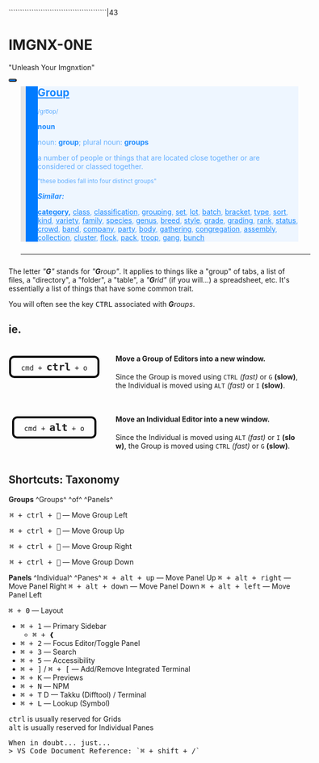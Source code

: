 <style>
  body {
    max-width: 65ch;
    margin: auto;
  }
  .debug, .debug > * {
    border: 1px solid #0080ff99;
  }
  .debug, .debug > *:nth-child(even) {
    border: 1px solid #ff800099
  }
  @media (prefers-color-scheme: light) {
    h1, h2, i, b, em, strong {
      color: #202020;
    }
  }
  @media (prefers-color-scheme: dark) {
    h1, h2, i, b, em, strong {
      color: linen;
    }
  }
</style>
<link rel="stylesheet" href="./media/assets/codicon.css?v=4">

\`\`\`\`\`\`\`\`\`\`\`\`\`\`\`\`\`\`\`\`\`\`\`\`\`\`\`\`\`\`\`\`\`\`\`\`\`\`\`\`\`\`\`|43

# IMGNX-0NE


"Unleash Your Imgnxtion"

<!-- <svg xlink:href="codicon.svg#add" /> -->

<button style=" min-width: max-content; min-height: max-content; position: absolute; z-index: 10; background: #007bff; border-radius: 50px; display: flex; align-items: center; justify-content: center; color: white;" onclick='const audio = new Audio("./media/assets/group.mp3"); audio.play();'>
  <span class="codicon codicon-unmute" style="font-size: 2.75rem;"></span>
</button>

<blockquote style='position: relative; z-index: 1; padding-left: 0; border-left-width: 10px; backdrop-filter: blur(1px); background: #007bff; background-image: url("./media/assets/yellow.png"); background-size: cover; overflow: clip;' >
<blockquote style="position: relative; z-index: 10; padding-left: 0; border: 0; backdrop-filter: blur(1px); mix-blend-mode: screen; background: #eeeeee;">
  
  <h2><a href="https://www.dictionary.com/browse/group#american-group-noun">Group</a></h2><sup>/ɡro͞op/</sup>
  
  
   
<p>
  <b>noun</b>
  
  noun: <b>group</b>; plural noun: <b>groups</b>
  
  a number of people or things that are located close together or are considered or classed together.
  
  <small>"these bodies fall into four distinct groups"</small>
  
  <i><b>Similar:</b></i>
  
  <span style="text-decoration: none;"><b><a href="https://www.thesaurus.com/browse/group">category,</a></b> <a href="https://www.thesaurus.com/browse/group">class</a>, <a href="https://www.thesaurus.com/browse/group">classification</a>, <a href="https://www.thesaurus.com/browse/group">grouping</a>, <a href="https://www.thesaurus.com/browse/group">set</a>, <a href="https://www.thesaurus.com/browse/group">lot</a>, <a href="https://www.thesaurus.com/browse/group">batch</a>, <a href="https://www.thesaurus.com/browse/group">bracket</a>, <a href="https://www.thesaurus.com/browse/group">type</a>, <a href="https://www.thesaurus.com/browse/group">sort</a>, <a href="https://www.thesaurus.com/browse/group">kind</a>, <a href="https://www.thesaurus.com/browse/group">variety</a>, <a href="https://www.thesaurus.com/browse/group">family</a>, <a href="https://www.thesaurus.com/browse/group">species</a>, <a href="https://www.thesaurus.com/browse/group">genus</a>, <a href="https://www.thesaurus.com/browse/group">breed</a>, <a href="https://www.thesaurus.com/browse/group">style</a>, <a href="https://www.thesaurus.com/browse/group">grade</a>, <a href="https://www.thesaurus.com/browse/group">grading</a>, <a href="https://www.thesaurus.com/browse/group">rank</a>, <a href="https://www.thesaurus.com/browse/group">status</a>, <a href="https://www.thesaurus.com/browse/group">crowd</a>, <a href="https://www.thesaurus.com/browse/group">band</a>, <a href="https://www.thesaurus.com/browse/group">company</a>, <a href="https://www.thesaurus.com/browse/group">party</a>, <a href="https://www.thesaurus.com/browse/group">body</a>, <a href="https://www.thesaurus.com/browse/group">gathering</a>, <a href="https://www.thesaurus.com/browse/group">congregation</a>, <a href="https://www.thesaurus.com/browse/group">assembly</a>, <a href="https://www.thesaurus.com/browse/group">collection</a>, <a href="https://www.thesaurus.com/browse/group">cluster</a>, <a href="https://www.thesaurus.com/browse/group">flock</a>, <a href="https://www.thesaurus.com/browse/group">pack</a>, <a href="https://www.thesaurus.com/browse/group">troop</a>, <a href="https://www.thesaurus.com/browse/group">gang</a>, <a href="https://www.thesaurus.com/browse/group">bunch</a></span>
</p>
</blockquote>
</blockquote>

<div style="border-bottom: 2px solid #888; margin: 1.5rem; width: 65ch;"></div>


The letter <i>&quot;<b>G</b>&quot;</i> stands for <i>&quot;<b>G</b>roup&quot;</i>. It applies to things like a
  &quot;group&quot; of tabs, a list of files, a &quot;directory&quot;, a &quot;folder&quot;, a &quot;table&quot;, a <i>&quot;<b>G</b>rid&quot;</i> (if you will...) a spreadsheet, etc. It&apos;s essentially a list of things that have some common trait.

  You will often see the key <kbd>CTRL</kbd> associated  with ***G**roups*.

 ie.
 ---
 <div class="" style="display: grid; gap: 31px; grid-template-columns: 1fr 2fr;">
  <div style="position: relative; display: flex; justify-content: center; align-items: center;">
  <kbd style="display: flex; align-items: baseline; max-width: max-content; padding: 20px; padding-top: 10px; padding-bottom: 10px; border-radius: 10px; line-height: 0; float: left; border: 4px solid black;">cmd + <span style="margin: 8px; font-size: 1.25rem; line-height: 0;"><b>ctrl</b></span> + o</kbd>
  </div>
 <div>
   <h4>Move a <b>Group of Editors</b> into a new window.</h4>
 <div style="word-break: break-all; hyphens: auto;">Since the Group is moved using <code>CTRL</code> <i>(fast)</i> or <code>G</code> <b>(slow)</b>, the Individual is moved using <code>ALT</code> <i>(fast)</i> or <code>I</code> <b>(slow)</b>.
 </div>
 </div>
  <div style="position: relative; display: flex; justify-content: center; align-items: center;">
 
  
 <kbd style="display: flex; align-items: baseline; max-width: max-content; padding: 20px; padding-top: 10px; padding-bottom: 10px; border-radius: 10px; line-height: 0; float: left; border: 4px solid black;">cmd +  <span style="margin: 8px; font-size: 1.25rem; line-height: 0;"><b>alt</b></span>  + o</kbd>
  </div>
 <div>
 <h4>Move an <b>Individual Editor</b> into a new window.</h4>
 <div style="word-break: break-all; hyphens: auto;">Since the Individual is moved using <code>ALT</code> <i>(fast)</i> or <code>I</code> <b>(slow)</b>, the Group is moved using <code>CTRL</code> <i>(fast)</i> or <code>G</code> <b>(slow)</b>.</div>
 </div>
</div>
<br />


## Shortcuts: Taxonomy

**Groups**
^Groups^ ^of^ ^Panels^
<legend style="display: block;">

<kbd>⌘ + ctrl + <span class="codicon" data-class="codicon-"></span></kbd> — Move Group Left

<kbd>⌘ + ctrl + <span class="codicon" data-class="codicon-"></span></kbd> — Move Group Up

<kbd>⌘ + ctrl + <span class="codicon" data-class="codicon-"></span></kbd> — Move Group Right

<kbd>⌘ + ctrl + <span class="codicon" data-class="codicon-"></span></kbd> — Move Group Down

</legend>


**Panels**
^Individual^ ^Panes^
<kbd>⌘ + alt + up</kbd> — Move Panel Up
<kbd>⌘ + alt + right</kbd> — Move Panel Right
<kbd>⌘ + alt + down</kbd> — Move Panel Down
<kbd>⌘ + alt + left</kbd> — Move Panel Left


<kbd>⌘ + 0</kbd> — Layout
- <kbd>⌘ + 1</kbd> — Primary Sidebar
  - <kbd>⌘ + ❰</kbd>
- <kbd>⌘ + 2</kbd> — Focus Editor/Toggle Panel
- <kbd>⌘ + 3</kbd> — Search
- <kbd>⌘ + 5</kbd> — Accessibility
- <kbd>⌘ + ]</kbd> / <kbd>⌘ + [</kbd> — Add/Remove Integrated Terminal
- <kbd>⌘ + K</kbd> — Previews
- <kbd>⌘ + N</kbd> — NPM
- <kbd>⌘ + T</kbd> D — Takku (Difftool) / Terminal
- <kbd>⌘ + L</kbd> — Lookup (Symbol)

<div><kbd>ctrl</kbd> is usually reserved for Grids</div>
<div><kbd>alt</kbd> is usually reserved for Individual Panes</div>



<pre>
When in doubt... just...
> VS Code Document Reference: `⌘ + shift + /`
</pre>

